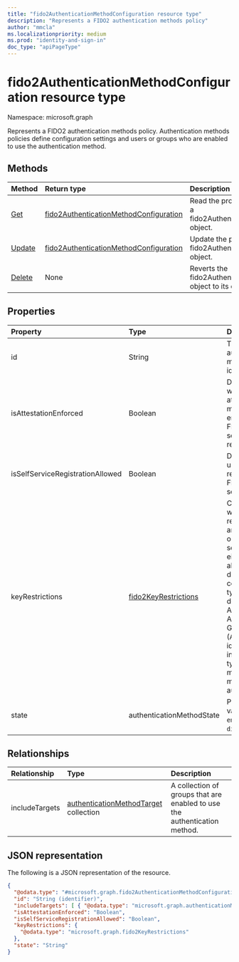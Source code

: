 ```yaml
---
title: "fido2AuthenticationMethodConfiguration resource type"
description: "Represents a FIDO2 authentication methods policy"
author: "mmcla"
ms.localizationpriority: medium
ms.prod: "identity-and-sign-in"
doc_type: "apiPageType"
---
```


# fido2AuthenticationMethodConfiguration resource type

Namespace: microsoft.graph

Represents a FIDO2 authentication methods policy. Authentication methods policies define configuration settings and users or groups who are enabled to use the authentication method.


## Methods
|Method|Return type|Description|
|:---|:---|:---|
|[Get](../api/fido2authenticationmethodconfiguration-get.md)|[fido2AuthenticationMethodConfiguration](../resources/fido2authenticationmethodconfiguration.md)|Read the properties and relationships of a fido2AuthenticationMethodConfiguration object.|
|[Update](../api/fido2authenticationmethodconfiguration-update.md)|[fido2AuthenticationMethodConfiguration](../resources/fido2authenticationmethodconfiguration.md)|Update the properties of a fido2AuthenticationMethodConfiguration object.|
|[Delete](../api/fido2authenticationmethodconfiguration-delete.md)|None|Reverts the fido2AuthenticationMethodConfiguration object to its default configuration.|


## Properties
|Property|Type|Description|
|:---|:---|:---|
|id|String|The authentication method policy identifier.|
|isAttestationEnforced|Boolean|Determines whether attestation must be enforced for FIDO2 security key registration.|
|isSelfServiceRegistrationAllowed|Boolean|Determines if users can register new FIDO2 security keys.|
|keyRestrictions|[fido2KeyRestrictions](../resources/fido2keyrestrictions.md)|Controls whether key restrictions are enforced on FIDO2 security keys, either allowing or disallowing certain key types as defined by Authenticator Attestation GUID (AAGUID), an identifier that indicates the type (e.g. make and model) of the authenticator.|
|state|authenticationMethodState|Possible values are: `enabled`, `disabled`.|

## Relationships
|Relationship|Type|Description|
|:---|:---|:---|
|includeTargets|[authenticationMethodTarget](../resources/authenticationmethodtarget.md) collection|A collection of groups that are enabled to use the authentication method.|

## JSON representation
The following is a JSON representation of the resource.
<!-- {
  "blockType": "resource",
  "keyProperty": "id",
  "@odata.type": "microsoft.graph.fido2AuthenticationMethodConfiguration",
  "baseType": "microsoft.graph.authenticationMethodConfiguration",
  "openType": false
}
-->
``` json
{
  "@odata.type": "#microsoft.graph.fido2AuthenticationMethodConfiguration",
  "id": "String (identifier)",
  "includeTargets": [ { "@odata.type": "microsoft.graph.authenticationMethodTarget" } ],
  "isAttestationEnforced": "Boolean",
  "isSelfServiceRegistrationAllowed": "Boolean",
  "keyRestrictions": {
    "@odata.type": "microsoft.graph.fido2KeyRestrictions"
  },
  "state": "String"
}
```
